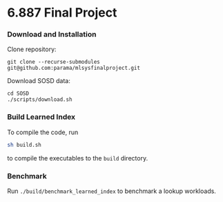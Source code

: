 # 6.887 Final Project

### Download and Installation 

Clone repository:
```
git clone --recurse-submodules git@github.com:parama/mlsysfinalproject.git
```

Download SOSD data:
```
cd SOSD
./scripts/download.sh
```

### Build Learned Index

To compile the code, run 
```bash
sh build.sh
```
to compile the executables to the `build` directory.


### Benchmark

Run `./build/benchmark_learned_index` to benchmark a lookup workloads.

